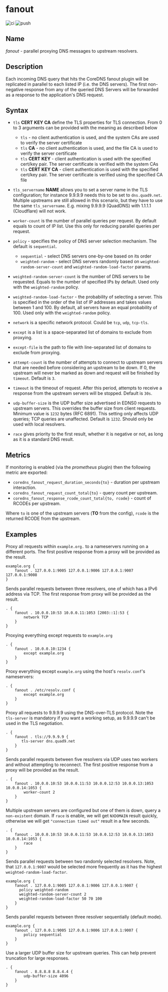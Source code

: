 # fanout
![ci](https://github.com/networkservicemesh/fanout/workflows/ci/badge.svg) ![push](https://github.com/networkservicemesh/fanout/workflows/push/badge.svg?branch=master)
## Name

*fanout* - parallel proxying DNS messages to upstream resolvers.

## Description

Each incoming DNS query that hits the CoreDNS fanout plugin will be replicated in parallel to each listed IP (i.e. the DNS servers). The first non-negative response from any of the queried DNS Servers will be forwarded as a response to the application's DNS request.

## Syntax

* `tls` **CERT** **KEY** **CA** define the TLS properties for TLS connection. From 0 to 3 arguments can be
  provided with the meaning as described below
  * `tls` - no client authentication is used, and the system CAs are used to verify the server certificate
  * `tls` **CA** - no client authentication is used, and the file CA is used to verify the server certificate
  * `tls` **CERT** **KEY** - client authentication is used with the specified cert/key pair.
    The server certificate is verified with the system CAs
  * `tls` **CERT** **KEY**  **CA** - client authentication is used with the specified cert/key pair.
    The server certificate is verified using the specified CA file
* `tls_servername` **NAME** allows you to set a server name in the TLS configuration; for instance 9.9.9.9
  needs this to be set to `dns.quad9.net`. Multiple upstreams are still allowed in this scenario,
  but they have to use the same `tls_servername`. E.g. mixing 9.9.9.9 (QuadDNS) with 1.1.1.1
  (Cloudflare) will not work.

* `worker-count` is the number of parallel queries per request. By default equals to count of IP list. Use this only for reducing parallel queries per request.
* `policy` - specifies the policy of DNS server selection mechanism. The default is `sequential`.
  * `sequential` - select DNS servers one-by-one based on its order
  * `weighted-random` - select DNS servers randomly based on `weighted-random-server-count` and `weighted-random-load-factor` params.
* `weighted-random-server-count` is the number of DNS servers to be requested. Equals to the number of specified IPs by default. Used only with the `weighted-random` policy.
* `weighted-random-load-factor` - the probability of selecting a server. This is specified in the order of the list of IP addresses and takes values between 1 and 100. By default, all servers have an equal probability of 100. Used only with the `weighted-random` policy.
* `network` is a specific network protocol. Could be `tcp`, `udp`, `tcp-tls`.
* `except` is a list is a space-separated list of domains to exclude from proxying.
* `except-file` is the path to file with line-separated list of domains to exclude from proxying.
* `attempt-count` is the number of attempts to connect to upstream servers that are needed before considering an upstream to be down. If 0, the upstream will never be marked as down and request will be finished by `timeout`. Default is `3`.
* `timeout` is the timeout of request. After this period, attempts to receive a response from the upstream servers will be stopped. Default is `30s`.
* `udp-buffer-size` is the UDP buffer size advertised in EDNS0 requests to upstream servers. This overrides the buffer size from client requests. Minimum value is `1232` bytes (RFC 6891). This setting only affects UDP queries; TCP queries are unaffected. Default is `1232`. Should only be used with local resolvers.
* `race` gives priority to the first result, whether it is negative or not, as long as it is a standard DNS result.
## Metrics

If monitoring is enabled (via the *prometheus* plugin) then the following metric are exported:

* `coredns_fanout_request_duration_seconds{to}` - duration per upstream interaction.
* `coredns_fanout_request_count_total{to}` - query count per upstream.
* `coredns_fanout_response_rcode_count_total{to, rcode}` - count of RCODEs per upstream.

Where `to` is one of the upstream servers (**TO** from the config), `rcode` is the returned RCODE
from the upstream.

## Examples
Proxy all requests within `example.org.` to a nameservers running on a different ports.  The first positive response from a proxy will be provided as the result.

~~~ corefile
example.org {
    fanout . 127.0.0.1:9005 127.0.0.1:9006 127.0.0.1:9007 127.0.0.1:9008
}
~~~

Sends parallel requests between three resolvers, one of which has a IPv6 address via TCP. The first response from proxy will be provided as the result.

~~~ corefile
. {
    fanout . 10.0.0.10:53 10.0.0.11:1053 [2003::1]:53 {
        network TCP
    }
}
~~~

Proxying everything except requests to `example.org`

~~~ corefile
. {
    fanout . 10.0.0.10:1234 {
        except example.org
    }
}
~~~

Proxy everything except `example.org` using the host's `resolv.conf`'s nameservers:

~~~ corefile
. {
    fanout . /etc/resolv.conf {
        except example.org
    }
}
~~~

Proxy all requests to 9.9.9.9 using the DNS-over-TLS protocol.
Note the `tls-server` is mandatory if you want a working setup, as 9.9.9.9 can't be
used in the TLS negotiation.

~~~ corefile
. {
    fanout . tls://9.9.9.9 {
       tls-server dns.quad9.net
    }
}
~~~

Sends parallel requests between five resolvers via UDP uses two workers and without attempting to reconnect. The first positive response from a proxy will be provided as the result.
~~~ corefile
. {
    fanout . 10.0.0.10:53 10.0.0.11:53 10.0.0.12:53 10.0.0.13:1053 10.0.0.14:1053 {
        worker-count 2
    }
}
~~~

Multiple upstream servers are configured but one of them is down, query a `non-existent` domain.
If `race` is enable, we will get `NXDOMAIN` result quickly, otherwise we will get `"connection timed out"` result in a few seconds.
~~~ corefile
. {
    fanout . 10.0.0.10:53 10.0.0.11:53 10.0.0.12:53 10.0.0.13:1053 10.0.0.14:1053 {
        race
    }
}
~~~

Sends parallel requests between two randomly selected resolvers. Note, that `127.0.0.1:9007` would be selected more frequently as it has the highest `weighted-random-load-factor`.
~~~ corefile
example.org {
    fanout . 127.0.0.1:9005 127.0.0.1:9006 127.0.0.1:9007 {
      policy weighted-random
      weighted-random-server-count 2
      weighted-random-load-factor 50 70 100
    }
}
~~~

Sends parallel requests between three resolver sequentially (default mode).
~~~ corefile
example.org {
    fanout . 127.0.0.1:9005 127.0.0.1:9006 127.0.0.1:9007 {
        policy sequential
    }
}
~~~

Use a larger UDP buffer size for upstream queries. This can help prevent truncation for large responses.
~~~ corefile
. {
    fanout . 8.8.8.8 8.8.4.4 {
        udp-buffer-size 4096
    }
}
~~~
